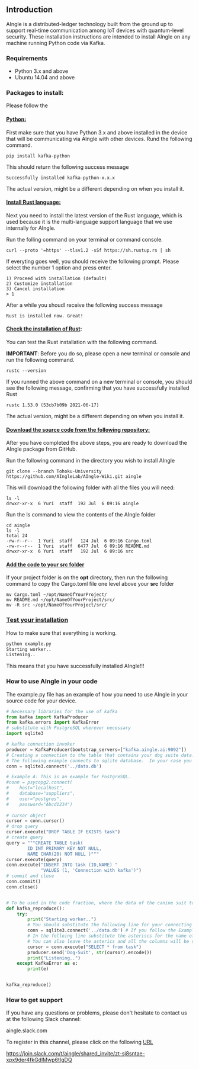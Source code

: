 ## Introduction

 AIngle is a distributed-ledger technology built from the ground up to support real-time communication among IoT devices with quantum-level security. These installation instructions are intended to install AIngle on any machine running Python code via Kafka. 

### Requirements

- Python 3.x and above
- Ubuntu 14.04 and above

### Packages to install:

Please follow the 

#### <u>Python:</u>

First make sure that you have Python 3.x and above installed in the device that will be communicating via AIngle with other devices.  Rund the following command.

```shell
pip install kafka-python
```

This should return the following success message

```shell
Successfully installed kafka-python-x.x.x
```

The actual version, might be a different depending on when you install it. 

#### <u>Install Rust language:</u>

Next you need to install the latest version of the Rust language, which is used because it is the multi-language support language that we use internally for AIngle.

Run the folling command on your terminal or command console.

```shell
curl --proto '=https' --tlsv1.2 -sSf https://sh.rustup.rs | sh
```

If everyting goes well, you should receive the following prompt. Please select the number 1 option and press enter.

```shell
1) Proceed with installation (default)
2) Customize installation
3) Cancel installation
> 1
```

After a while you shoudl receive the following success message

```shell
Rust is installed now. Great!
```

#### <u>Check the installation of Rust</u>:

You can test the Rust installation with the following command.  

**IMPORTANT**: Before you do so, please open a new terminal or console and run the following command.

```shell
rustc --version
```

If you runned the above command on a new terminal or console, you should see the following message, confirming that you have successfully installed Rust

```shell
rustc 1.53.0 (53cb7b09b 2021-06-17)
```

The actual version, might be a different depending on when you install it. 

#### <u>Download the source code from the following repository:</u>

After you have completed the above steps, you are ready to download the AIngle package from GitHub. 

Run the following command in the directory you wish to install AIngle

```shell
git clone --branch Tohoku-University https://github.com/AIngleLab/AIngle-Wiki.git aingle
```

This will download the following folder with all the files you will need:

```
ls -l
drwxr-xr-x  6 Yuri  staff  192 Jul  6 09:16 aingle
```

Run the ls command to view the contents of the AIngle folder

```shell
cd aingle
ls -l
total 24
-rw-r--r--  1 Yuri  staff   124 Jul  6 09:16 Cargo.toml
-rw-r--r--  1 Yuri  staff  6477 Jul  6 09:16 README.md
drwxr-xr-x  6 Yuri  staff   192 Jul  6 09:16 src
```

#### <u>Add the code to your src folder</u>

If your project folder is on the **opt** directory, then run the following command to copy the Cargo.toml file one level above your **src** folder

```
mv Cargo.toml ~/opt/NameOfYourProject/
mv README.md ~/opt/NameOfYourProject/src/
mv -R src ~/opt/NameOfYourProject/src/
```

### <u>Test your installation</u>

How to make sure that everything is working.

```python
python example.py
Starting worker..
Listening..
```

This means that you have successfully installed AIngle!!!

### How to use AIngle in your code

The example.py file has an example of how you need to use AIngle in your source code for your device.  

```python
# Necessary libraries for the use of kafka
from kafka import KafkaProducer
from kafka.errors import KafkaError
# substitute with PostgreSQL wherever necessary
import sqlite3

# kafka connection invoker
producer = KafkaProducer(bootstrap_servers=["kafka.aingle.ai:9092"])
# Creating a connection to the table that contains your dog suite data!!!
# The following example connects to sqlite database.  In your case you should substitute the following line for your database.  
conn = sqlite3.connect('../data.db')

# Example A: This is an example for PostgreSQL. 
#conn = psycopg2.connect(
#    host="localhost",
#    database="suppliers",
#    user="postgres",
#    password="Abcd1234")
    
# cursor object
cursor = conn.cursor()
# drop query
cursor.execute("DROP TABLE IF EXISTS task")
# create query
query = """CREATE TABLE task(
        ID INT PRIMARY KEY NOT NULL,
        NAME CHAR(20) NOT NULL )"""
cursor.execute(query)
conn.execute("INSERT INTO task (ID,NAME) "
             "VALUES (1, 'Connection with kafka')")
# commit and close
conn.commit()
conn.close()


# To be used in the code fraction, where the data of the canine suit to be written are sent
def kafka_reproduce():
    try:
        print("Starting worker..")
        # You should substitute the following line for your connecting to your database.  For example, PostgreSQL
        conn = sqlite3.connect('../data.db') # If you follow the Example A above, you can just substitute this line.
        # In the folloing line substitute the asteriscs for the name of the columns in your table that you want to share with AIngle's kafka broker.
        # You can also leave the asterics and all the columns will be streamed to the AIngle kafka broker.
        cursor = conn.execute("SELECT * from task")
        producer.send('Dog-Suit', str(cursor).encode())
        print("Listening..")
    except KafkaError as e:
        print(e)


kafka_reproduce()
```
### How to get support

If you have any questions or problems, please don't hesitate to contact us at the following Slack channel:

aingle.slack.com

To register in this channel, please click on the following [URL](https://join.slack.com/t/aingle/shared_invite/zt-sj8sntae-xpx9der4fkGdlMwp6tIgDQ)

https://join.slack.com/t/aingle/shared_invite/zt-sj8sntae-xpx9der4fkGdlMwp6tIgDQ


